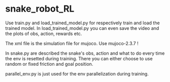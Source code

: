 # snake_robot_RL

Use train.py and load_trained_model.py for respectively train and load the trained model. 
In load_trained_model.py you can even save the video and the plots of obs, action, rewards etc.

The xml file is the simulation file for mujoco. Use mujoco-2.3.7 ! 

In snake.py are described the snake's obs, action and what to do every time the env is resetted during training. There you can either choose to use random or fixed friction and goal position.

parallel_env.py is just used for the env parallelization during training.

